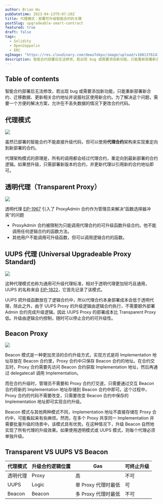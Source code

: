 ```yaml
---
author: Brian Hu
pubDatetime: 2023-04-13T9:07:20Z
title: 代理模式：部署可升级智能合约的关键
postSlug: upgradeable-smart-contract
featured: true
draft: false
tags:
  - Solidity
  - OpenZeppelin
  - ERC
ogImage: "https://res.cloudinary.com/dewu7okpv/image/upload/v1681376143/blog/canary/asdawdwwwwdsZdazc_iydvdh.png"
description: 智能合约部署后无法修改，若出现 bug 或需要添加新功能，只能重新部署新合约、迁移数据、更新相关合约地址并说服社区使用新合约。为了解决这个问题，需要一个方便的解决方案，允许在不丢失数据的情况下更改合约代码。
---
```


## Table of contents

智能合约部署后无法修改，若出现 bug 或需要添加新功能，只能重新部署新合约、迁移数据、更新相关合约地址并说服社区使用新合约。为了解决这个问题，需要一个方便的解决方案，允许在不丢失数据的情况下更改合约代码。

## 代理模式

![](https://res.cloudinary.com/dewu7okpv/image/upload/v1681376143/blog/canary/asdawdwwwwdsZdazc_iydvdh.png)

虽然已部署的智能合约不能直接升级代码，但可以使用**代理合约**架构来实现重定向到新部署的合约。

代理架构模式的原理是，所有的调用都会经过代理合约，重定向到最新部署的合约逻辑。如果想升级，只需部署新版本的合约，并更新代理以引用新的合约地址即可。

## 透明代理（Transparent Proxy）

![](https://res.cloudinary.com/dewu7okpv/image/upload/v1681376026/blog/canary/asdawwww_lkxq5o.png)

透明代理 [EIP-1967](https://eips.ethereum.org/EIPS/eip-1967) 引入了 ProxyAdmin 合约作为管理员来解决“函数选择器冲突”的问题

- ProxyAdmin 合约被限制为只能调用代理合约的可升级函数升级合约。他不能调用任何逻辑合约的函数方法。
- 其他用户不能调用可升级函数，但可以调用逻辑合约的函数。

## UUPS 代理 (Universal Upgradeable Proxy Standard)

![](https://res.cloudinary.com/dewu7okpv/image/upload/v1681375887/blog/canary/sdawdasdawdwa_t7q72o.png)

这种代理模式也称为通用可升级代理标准，相对于透明代理更加轻巧且通用，UUPS 的名称来自 [EIP-1822](https://eips.ethereum.org/EIPS/eip-1822)，它首先记录了该模式。

UUPS 把升级函数放在了逻辑合约中，所以代理合约本身部署成本会低于透明代理，除此之外，由于 UUPS Proxy 的升级逻辑由逻辑合约执行，不需要额外部署 Admin 合约完成升级逻辑，因此 UUPS Proxy 的部署成本比 Transparent Proxy 低。升级由逻辑合约控制，随时可以停止合约的可升级性。

## Beacon Proxy

![](https://res.cloudinary.com/dewu7okpv/image/upload/v1681375593/blog/canary/sdasd_ycxiaf.png)

Beacon 模式是一种更加灵活的合约升级方式，实现方式是将 Implementation 地址存放在 Beacon 合约里，Proxy 合约中只保存 Beacon 合约的地址。在合约交互时，Proxy 合约需要先访问 Beacon 合约获取 Implementation 地址，然后再通过 delegatecall 调用 Implementation。

而在合约升级时，管理员不需要和 Proxy 合约打交道，只需要通过交互 Beacon 合约将新的 Implementation 地址存储到 Beacon 合约中即可。这个过程中，Proxy 合约的代码不需要改变，只需要改变 Beacon 合约中保存的 Implementation 地址即可实现合约升级。

Beacon 模式与其他两种模式不同，Implementation 地址不直接存储在 Proxy 合约中，可能看起来有些麻烦。然而，在多个 Proxy 共享同一 Implementation 并需要批量升级的场景中，该模式具有优势。在这种情况下，升级 Beacon 自然地实现了所有代理的升级效果。如果使用透明模式或 UUPS 模式，则每个代理必须单独升级。

## Transparent VS UUPS VS Beacon

| 代理模式 | 升级合约逻辑位置 | Gas                 | 可终止升级 |
| -------- | ---------------- | ------------------- | ---------- |
| 透明代理 | Proxy            | 高                  | 不可       |
| UUPS     | Logic            | 单 Proxy 代理时最低 | 可         |
| Beacon   | Beacon           | 多 Proxy 代理时最低 | 不可       |
